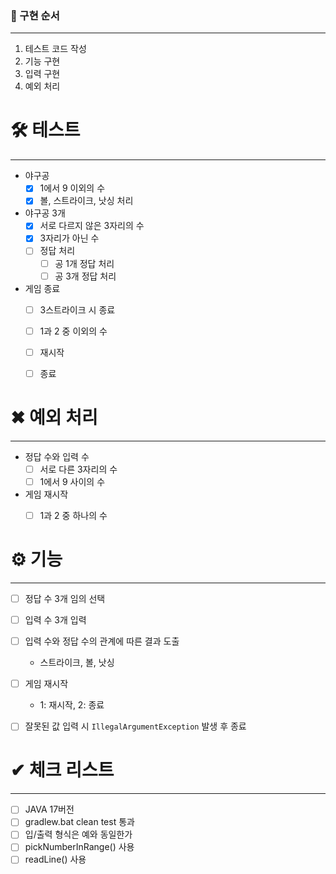 ### 📌 구현 순서

---

1. 테스트 코드 작성
2. 기능 구현
3. 입력 구현
4. 예외 처리



# 🛠 테스트

---

- 야구공
  - [x] 1에서 9 이외의 수
  - [x] 볼, 스트라이크, 낫싱 처리
- 야구공 3개
  - [x] 서로 다르지 않은 3자리의 수
  - [x] 3자리가 아닌 수
  - [ ] 정답 처리
    - [ ] 공 1개 정답 처리
    - [ ] 공 3개 정답 처리
- 게임 종료
  - [ ] 3스트라이크 시 종료 
  - [ ] 1과 2 중 이외의 수
  - [ ] 재시작
  - [ ] 종료



# ✖ 예외 처리

---

- 정답 수와 입력 수
  - [ ] 서로 다른 3자리의 수
  - [ ] 1에서 9 사이의 수
- 게임 재시작
  - [ ] 1과 2 중 하나의 수



# ⚙ 기능

---

- [ ] 정답 수 3개 임의 선택
- [ ] 입력 수 3개 입력
- [ ] 입력 수와 정답 수의 관계에 따른 결과 도출
  - 스트라이크, 볼, 낫싱
- [ ] 게임 재시작
  - 1: 재시작, 2: 종료
- [ ] 잘못된 값 입력 시 `IllegalArgumentException` 발생 후 종료



# ✔ 체크 리스트

---

- [ ] JAVA 17버전
- [ ] gradlew.bat clean test 통과
- [ ] 입/출력 형식은 예와 동일한가
- [ ] pickNumberInRange() 사용
- [ ] readLine() 사용